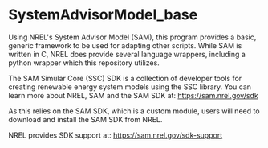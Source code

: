 # SystemAdvisorModel_base
Using NREL's System Advisor Model (SAM), this program provides a basic, generic framework to be used for adapting other scripts. While SAM is written in C, NREL does provide several language wrappers, including a python wrapper which this repository utilizes.

The SAM Simular Core (SSC) SDK is a collection of developer tools for creating renewable energy system models using the SSC library. You can learn more about NREL, SAM and the SAM SDK at: https://sam.nrel.gov/sdk


As this relies on the SAM SDK, which is a custom module, users will need to download and install the SAM SDK from NREL.

NREL provides SDK support at: https://sam.nrel.gov/sdk-support
